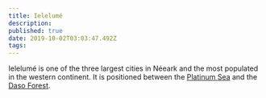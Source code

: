 ```yaml
---
title: Ielelumé
description: 
published: true
date: 2019-10-02T03:03:47.492Z
tags: 
---
```


Ielelumé is one of the three largest cities in Néeark and the most populated in the western continent. It is positioned between the [Platinum Sea](/locations/platinum-sea) and the [Daso Forest](/locations/daso-forest).